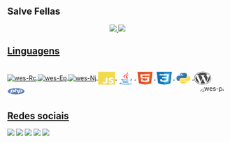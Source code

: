 ## Salve Fellas

<div align="center">
  <a href="https://github.com/wesleysousaa">
  <img height="180em" src="https://github-readme-stats.vercel.app/api?username=wesleysousaa&show_icons=true&theme=dark&include_all_commits=true&count_private=true"/>
  <img height="180em" src="https://github-readme-stats.vercel.app/api/top-langs/?username=wesleysousaa&layout=compact&langs_count=7&theme=dark"/>
</div>
  
## Linguagens
<link rel="stylesheet" href="https://cdn.jsdelivr.net/gh/devicons/devicon@v2.15.1/devicon.min.css">
<div style="display: inline_block"><br>
  <i class="devicon-express-original-wordmark"></i>
  <img align="center" alt="wes-Rc" height="30" width="40" src="https://cdn.jsdelivr.net/gh/devicons/devicon/icons/react/react-original-wordmark.svg">
  <img align="center" alt="wes-Ep" height="30" width="40" src="https://cdn.jsdelivr.net/gh/devicons/devicon/icons/express/express-original-wordmark.svg">
  <img align="center" alt="wes-Nj" height="30" width="40" src="https://cdn.jsdelivr.net/gh/devicons/devicon/icons/nodejs/nodejs-plain-wordmark.svg">
  <img align="center" alt="wes-Js" height="30" width="40" src="https://raw.githubusercontent.com/devicons/devicon/master/icons/javascript/javascript-plain.svg">
  <img align="center" alt="wes-J" height="30" width="40" src="https://github.com/devicons/devicon/blob/master/icons/java/java-original.svg">
  <img align="center" alt="wes-HTML" height="30" width="40" src="https://raw.githubusercontent.com/devicons/devicon/master/icons/html5/html5-original.svg">
  <img align="center" alt="wes-CSS" height="30" width="40" src="https://raw.githubusercontent.com/devicons/devicon/master/icons/css3/css3-original.svg">
  <img align="center" alt="wes-Python" height="30" width="40" src="https://raw.githubusercontent.com/devicons/devicon/master/icons/python/python-original.svg">
  <img align="center" alt="wes-wp" height="30" width="40" src="https://github.com/devicons/devicon/blob/master/icons/wordpress/wordpress-plain.svg">
  <img align="center" alt="wes-php" height="30" width="40" src="https://github.com/devicons/devicon/blob/master/icons/php/php-plain.svg">
  <img align="right" alt="wes-pic" height="170" style="border-radius:50px;" src="https://user-images.githubusercontent.com/47366440/147289922-eee243e3-2785-476c-b21b-6e6180ac25aa.gif">
  
  
</div>
  
## Redes sociais
<div> 
  <a href="https://www.youtube.com/channel/UClmxkeafJf99gOJlsqLOyLA" target="_blank"><img src="https://img.shields.io/badge/YouTube-FF0000?style=for-the-badge&logo=youtube&logoColor=white" target="_blank"></a>
  <a href="https://www.instagram.com/_wez_z" target="_blank"><img src="https://img.shields.io/badge/-Instagram-%23E4405F?style=for-the-badge&logo=instagram&logoColor=white" target="_blank"></a>
 	<a href="https://www.twitch.tv/5nyght_" target="_blank"><img src="https://img.shields.io/badge/Twitch-9146FF?style=for-the-badge&logo=twitch&logoColor=white" target="_blank"></a>
  <a href = "mailto:siginimit@gmail.com"><img src="https://img.shields.io/badge/-Gmail-%23333?style=for-the-badge&logo=gmail&logoColor=white" target="_blank"></a>
  <a href="https://www.linkedin.com/in/wesley-alencar-souza-28a16021b" target="_blank"><img src="https://img.shields.io/badge/-LinkedIn-%230077B5?style=for-the-badge&logo=linkedin&logoColor=white" target="_blank"></a> 
</div>
  
